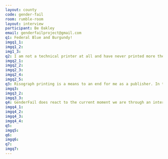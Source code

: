 ```yaml
---
layout: county 
code: gender-fail
room: rumble-room
layout: interview
participant: Be Oakley
email: genderfailproject@gmail.com
q1: Federal Blue and Burgundy! 
imgq1_1: 
imgq1_2: 
img1_3: 
q2: I am not a technical printer at all and have never printed more then one layer at once. The reason I like Risograph is because of how cheap it is to create works while also having a certain low-fi imperfect beauty. 
imgq2_1: 
imgq2_2: 
imgq2_3: 
imgq2_4: 
imgq2_5: 
q3: Risograph printing is a means to an end for me as a publisher. In thinking of a publishing project, my main interest is the work I am producing rather than the means it is being produced in. As a publisher working mostly with text, it's strange that I risograph my books at all. This all being said, riso does add a quality to my projects that allow the words to pop out more than a digital or offset press. Risograph project also help to enforce that these are hand made object made with love, labor and not a machine. 
imgq3: 
imgq3_2: 
imgq3_3: 
q4: GenderFail does react to the current moment we are through an intersectional queer perspective. My most recent project, GenderFail Reader 2 (not risograph but printed on demand) includes essays created during March-April reflecting to the Covid-19 Pandemic and it's effects on creative production and form of resistance. A lot of my writing has been based around my ongoing work with "Radical Softness as a Boundless Form of Resistance" and researching into alternative forms of protest outside the public sphere. 
imgq4_1: 
imgq4_2: 
imgq4_3: 
imgq4_4: 
q5: 
imgq5: 
q6: 
imgq6: 
q7: 
imgq7: 
---
```

